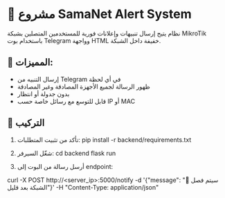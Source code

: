 # 📢 مشروع SamaNet Alert System

نظام يتيح إرسال تنبيهات وإعلانات فورية للمستخدمين المتصلين بشبكة MikroTik  
باستخدام بوت Telegram وواجهة HTML خفيفة داخل الشبكة.

## 🔧 المميزات:
- إرسال التنبيه من Telegram في أي لحظة
- ظهور الرسالة لجميع الأجهزة المصادقة وغير المصادقة
- بدون جدولة أو انتظار
- قابل للتوسع مع رسائل خاصة حسب IP أو MAC

## 🚀 التركيب
1. تأكد من تثبيت المتطلبات:
   pip install -r backend/requirements.txt
   
2. شغّل السيرفر:
   cd backend flask run

3. أرسل رسالة من البوت إلى endpoint:


curl -X POST http://<server_ip>:5000/notify -d '{"message": "🔔 سيتم فصل الشبكة بعد قليل"}' -H "Content-Type: application/json"

